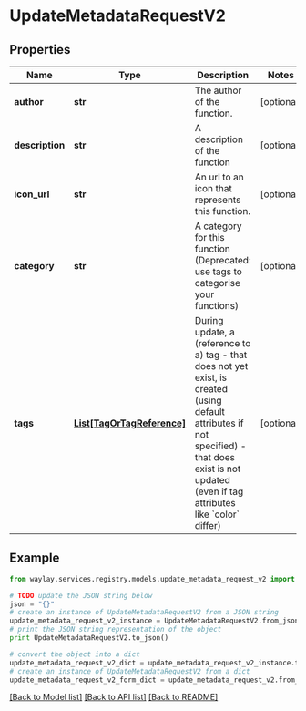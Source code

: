 # UpdateMetadataRequestV2


## Properties

Name | Type | Description | Notes
------------ | ------------- | ------------- | -------------
**author** | **str** | The author of the function. | [optional] 
**description** | **str** | A description of the function | [optional] 
**icon_url** | **str** | An url to an icon that represents this function. | [optional] 
**category** | **str** | A category for this function (Deprecated: use tags to categorise your functions) | [optional] 
**tags** | [**List[TagOrTagReference]**](TagOrTagReference.md) | During update, a (reference to a) tag - that does not yet exist, is created (using default attributes if not specified) - that does exist is not updated (even if tag attributes like &#x60;color&#x60; differ) | [optional] 

## Example

```python
from waylay.services.registry.models.update_metadata_request_v2 import UpdateMetadataRequestV2

# TODO update the JSON string below
json = "{}"
# create an instance of UpdateMetadataRequestV2 from a JSON string
update_metadata_request_v2_instance = UpdateMetadataRequestV2.from_json(json)
# print the JSON string representation of the object
print UpdateMetadataRequestV2.to_json()

# convert the object into a dict
update_metadata_request_v2_dict = update_metadata_request_v2_instance.to_dict()
# create an instance of UpdateMetadataRequestV2 from a dict
update_metadata_request_v2_form_dict = update_metadata_request_v2.from_dict(update_metadata_request_v2_dict)
```
[[Back to Model list]](../README.md#documentation-for-models) [[Back to API list]](../README.md#documentation-for-api-endpoints) [[Back to README]](../README.md)


